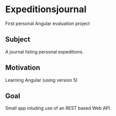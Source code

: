 # Expeditionsjournal
First personal Angular evaluation project

## Subject
A journal listing personal expeditions.

## Motivation
Learning Angular (using version 5)

## Goal
Small app inluding use of an REST based Web API.
